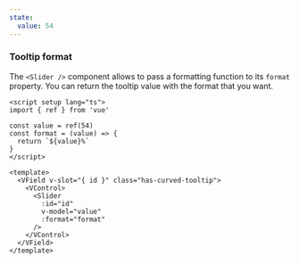 ```yaml
---
state:
  value: 54
---
```


### Tooltip format

The `<Slider />` component allows to pass a formatting function to its `format`
property. You can return the tooltip value with the format that you want.

<!--code-->

```vue
<script setup lang="ts">
import { ref } from 'vue'

const value = ref(54)
const format = (value) => {
  return `${value}%`
}
</script>

<template>
  <VField v-slot="{ id }" class="has-curved-tooltip">
    <VControl>
      <Slider
        :id="id"
        v-model="value"
        :format="format"
      />
    </VControl>
  </VField>
</template>
```

<!--/code-->

<!--example-->

<div class="columns mt-2">
  <div class="column is-6">
    <VField v-slot="{ id }" class="pt-5 px-4 has-curved-tooltip">
      <VControl>
        <Slider
          :id="id" 
          v-model="frontmatter.state.value" 
          :format="(value) => value + '%'" 
        />
      </VControl>
    </VField>
  </div>
</div>

<!--/example-->
